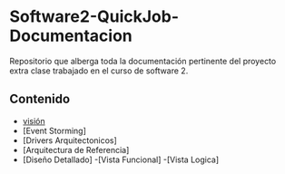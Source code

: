 # Software2-QuickJob-Documentacion

Repositorio que alberga toda la documentación pertinente del proyecto extra clase trabajado en el curso de software 2.

## Contenido

- [visión]()
- [Event Storming]
- [Drivers Arquitectonicos]
- [Arquitectura de Referencia]
- [Diseño Detallado]
    -[Vista Funcional]
    -[Vista Logica]
